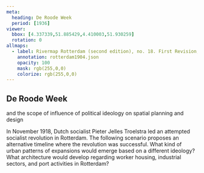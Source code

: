 ```yaml
---
meta:
  heading: De Roode Week
  period: [1936]
viewer:
  bbox: [4.337339,51.885429,4.410003,51.930259]
  rotation: 0
allmaps:
  - label: Rivermap Rotterdam (second edition), no. 18. First Revision, serie II, 1904. Scale 1:10,000. Geoplaza, VU Amsterdam. National Archives. Signature LL.11007gk
    annotation: rotterdam1904.json
    opacity: 100
    mask: rgb(255,0,0)
    colorize: rgb(255,0,0)
---
```

## De Roode Week
and the scope of influence of political ideology on spatial planning and design

In November 1918, Dutch socialist Pieter Jelles Troelstra led an attempted socialist revolution in Rotterdam. The following scenario proposes an alternative timeline where the revolution was successful. What kind of urban patterns of expansions would emerge based on a different ideology? What architecture would develop regarding worker housing, industrial sectors, and port activities in Rotterdam?
